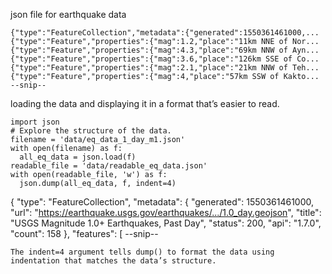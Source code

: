 json file for earthquake data
```
{"type":"FeatureCollection","metadata":{"generated":1550361461000,...
{"type":"Feature","properties":{"mag":1.2,"place":"11km NNE of Nor...
{"type":"Feature","properties":{"mag":4.3,"place":"69km NNW of Ayn...
{"type":"Feature","properties":{"mag":3.6,"place":"126km SSE of Co...
{"type":"Feature","properties":{"mag":2.1,"place":"21km NNW of Teh...
{"type":"Feature","properties":{"mag":4,"place":"57km SSW of Kakto...
--snip--
```
loading the data and displaying it in a format that’s easier to read.
```
import json
# Explore the structure of the data.
filename = 'data/eq_data_1_day_m1.json'
with open(filename) as f:
  all_eq_data = json.load(f)
readable_file = 'data/readable_eq_data.json'
with open(readable_file, 'w') as f:
  json.dump(all_eq_data, f, indent=4)
```
{
"type": "FeatureCollection",
"metadata": {
  "generated": 1550361461000,
  "url": "https://earthquake.usgs.gov/earthquakes/.../1.0_day.geojson",
  "title": "USGS Magnitude 1.0+ Earthquakes, Past Day",
  "status": 200,
  "api": "1.7.0",
  "count": 158
},
"features": [
--snip--
```
The indent=4 argument tells dump() to format the data using indentation that matches the data’s structure.
